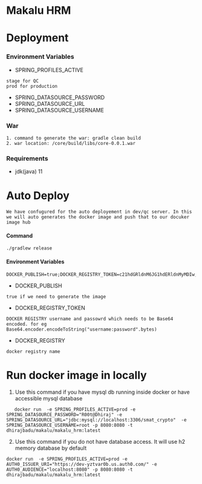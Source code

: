 # Makalu HRM

# Deployment

### Environment Variables
- SPRING_PROFILES_ACTIVE
~~~~
stage for QC
prod for production
~~~~
- SPRING_DATASOURCE_PASSWORD
- SPRING_DATASOURCE_URL
- SPRING_DATASOURCE_USERNAME

### War
~~~~
1. command to generate the war: gradle clean build
2. war location: /core/build/libs/core-0.0.1.war
~~~~
### Requirements
- jdk(java) 11

# Auto Deploy
~~~~
We have confugured for the auto deployement in dev/qc server. In this we will auto generates the docker image and push that to our docuker image hub
~~~~
#### Command
~~~~
./gradlew release
~~~~
#### Environment Variables
~~~~
DOCKER_PUBLISH=true;DOCKER_REGISTRY_TOKEN=c21hdGRldnM6JG1hdERldnMyMDIw;DOCKER_REGISTRY=smatio
~~~~
- DOCKER_PUBLISH
~~~~
true if we need to generate the image
~~~~
- DOCKER_REGISTRY_TOKEN
~~~~
DOCKER REGISTRY username and passowrd which needs to be Base64 encoded. for eg  Base64.encoder.encodeToString("username:password".bytes)
~~~~
- DOCKER_REGISTRY
~~~~
docker registry name
~~~~

# Run docker image in locally

1. Use this command if you have mysql db running inside docker or have accessible mysql database
~~~~
   docker run  -e SPRING_PROFILES_ACTIVE=prod -e SPRING_DATASOURCE_PASSWORD="R00t@Dhiraj" -e SPRING_DATASOURCE_URL="jdbc:mysql://localhost:3306/smat_crypto"  -e SPRING_DATASOURCE_USERNAME=root -p 8080:8080 -t dhirajbadu/makalu/makalu_hrm:latest
~~~~


2. Use this command if you do not have database access. It will use h2 memory database by default
~~~~
docker run  -e SPRING_PROFILES_ACTIVE=prod -e AUTH0_ISSUER_URI="https://dev-yztvar0b.us.auth0.com/" -e AUTH0_AUDIENCE="localhost:8080" -p 8080:8080 -t dhirajbadu/makalu/makalu_hrm:latest
~~~~
